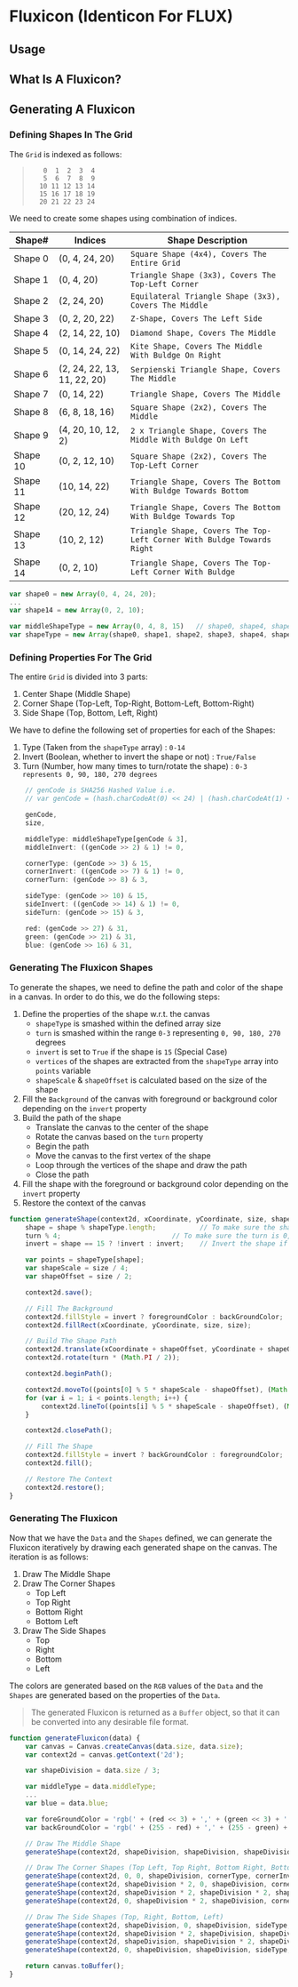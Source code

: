 # Fluxicon (Identicon For FLUX)

## Usage

## What Is A Fluxicon?

## Generating A Fluxicon

### Defining Shapes In The Grid

The ```Grid``` is indexed as follows:

> ```shell
>    0  1  2  3  4
>    5  6  7  8  9
>   10 11 12 13 14
>   15 16 17 18 19
>   20 21 22 23 24
> ```

We need to create some shapes using combination of indices.

| Shape# | Indices                    | Shape Description                                     |
|--------|----------------------------|------------------------------------------------------|
| Shape 0      | (0, 4, 24, 20)             | ```Square Shape (4x4), Covers The Entire Grid```           |
| Shape 1      | (0, 4, 20)                 | ```Triangle Shape (3x3), Covers The Top-Left Corner```     |
| Shape 2      | (2, 24, 20)                | ```Equilateral Triangle Shape (3x3), Covers The Middle```  |
| Shape 3      | (0, 2, 20, 22)             | ```Z-Shape, Covers The Left Side```                        |
| Shape 4      | (2, 14, 22, 10)            | ```Diamond Shape, Covers The Middle```                      |
| Shape 5      | (0, 14, 24, 22)            | ```Kite Shape, Covers The Middle With Buldge On Right```    |
| Shape 6      | (2, 24, 22, 13, 11, 22, 20)| ```Serpienski Triangle Shape, Covers The Middle```          |
| Shape 7      | (0, 14, 22)                | ```Triangle Shape, Covers The Middle```                     |
| Shape 8      | (6, 8, 18, 16)             | ```Square Shape (2x2), Covers The Middle```                 |
| Shape 9      | (4, 20, 10, 12, 2)         | ```2 x Triangle Shape, Covers The Middle With Buldge On Left``` |
| Shape 10     | (0, 2, 12, 10)             | ```Square Shape (2x2), Covers The Top-Left Corner```        |
| Shape 11     | (10, 14, 22)               | ```Triangle Shape, Covers The Bottom With Buldge Towards Bottom``` |
| Shape 12     | (20, 12, 24)               | ```Triangle Shape, Covers The Bottom With Buldge Towards Top``` |
| Shape 13     | (10, 2, 12)                | ```Triangle Shape, Covers The Top-Left Corner With Buldge Towards Right``` |
| Shape 14     | (0, 2, 10)                 | ```Triangle Shape, Covers The Top-Left Corner With Buldge``` |

```javascript
var shape0 = new Array(0, 4, 24, 20);
...
var shape14 = new Array(0, 2, 10);

var middleShapeType = new Array(0, 4, 8, 15)   // shape0, shape4, shape8, Special shape (Inverse Middle Shape)
var shapeType = new Array(shape0, shape1, shape2, shape3, shape4, shape5, shape6, shape7, shape8, shape9, shape10, shape11, shape12, shape13, shape14, shape0);
```

### Defining Properties For The Grid

The entire ```Grid``` is divided into 3 parts:

1. Center Shape (Middle Shape)
2. Corner Shape (Top-Left, Top-Right, Bottom-Left, Bottom-Right)
3. Side Shape (Top, Bottom, Left, Right)

We have to define the following set of properties for each of the Shapes:

1. Type (Taken from the ```shapeType``` array) : ```0-14```
2. Invert (Boolean, whether to invert the shape or not) : ```True/False```
3. Turn (Number, how many times to turn/rotate the shape) : ```0-3 represents 0, 90, 180, 270 degrees```

```javascript
    // genCode is SHA256 Hashed Value i.e.
    // var genCode = (hash.charCodeAt(0) << 24) | (hash.charCodeAt(1) << 16) | (hash.charCodeAt(2) << 8) | hash.charCodeAt(3); 

    genCode,
    size,

    middleType: middleShapeType[genCode & 3],
    middleInvert: ((genCode >> 2) & 1) != 0,

    cornerType: (genCode >> 3) & 15,
    cornerInvert: ((genCode >> 7) & 1) != 0,
    cornerTurn: (genCode >> 8) & 3,

    sideType: (genCode >> 10) & 15,
    sideInvert: ((genCode >> 14) & 1) != 0,
    sideTurn: (genCode >> 15) & 3,

    red: (genCode >> 27) & 31,
    green: (genCode >> 21) & 31,
    blue: (genCode >> 16) & 31,
```

### Generating The Fluxicon Shapes

To generate the shapes, we need to define the path and color of the shape in a canvas. In order to do this, we do the following steps:

1. Define the properties of the shape w.r.t. the canvas
    - ```shapeType``` is smashed within the defined array size
    - ```turn``` is smashed within the range ```0-3``` representing ```0, 90, 180, 270``` degrees
    - ```invert``` is set to ```True``` if the shape is ```15``` (Special Case)
    - ```vertices``` of the shapes are extracted from the ```shapeType``` array into ```points``` variable
    - ```shapeScale``` & ```shapeOffset``` is calculated based on the size of the shape
2. Fill the ```Background``` of the canvas with foreground or background color depending on the ```invert``` property
3. Build the path of the shape
    - Translate the canvas to the center of the shape
    - Rotate the canvas based on the ```turn``` property
    - Begin the path
    - Move the canvas to the first vertex of the shape
    - Loop through the vertices of the shape and draw the path
    - Close the path
4. Fill the shape with the foreground or background color depending on the ```invert``` property
5. Restore the context of the canvas

```javascript
function generateShape(context2d, xCoordinate, yCoordinate, size, shape, invert, turn, foregroundColor, backGroundColor) {
    shape = shape % shapeType.length;           // To make sure the shape is within the range of the shapeType array
    turn % 4;                            // To make sure the turn is 0, 90, 18 or 270 degrees
    invert = shape == 15 ? !invert : invert;    // Invert the shape if the shape is 15 (SPECIAL CASE)

    var points = shapeType[shape];
    var shapeScale = size / 4;
    var shapeOffset = size / 2;

    context2d.save();

    // Fill The Background
    context2d.fillStyle = invert ? foregroundColor : backGroundColor;
    context2d.fillRect(xCoordinate, yCoordinate, size, size);

    // Build The Shape Path
    context2d.translate(xCoordinate + shapeOffset, yCoordinate + shapeOffset);
    context2d.rotate(turn * (Math.PI / 2));

    context2d.beginPath();

    context2d.moveTo((points[0] % 5 * shapeScale - shapeOffset), (Math.floor(points[0] / 5) * shapeScale - shapeOffset));
    for (var i = 1; i < points.length; i++) {
        context2d.lineTo((points[i] % 5 * shapeScale - shapeOffset), (Math.floor(points[i] / 5) * shapeScale - shapeOffset));
    }

    context2d.closePath();

    // Fill The Shape
    context2d.fillStyle = invert ? backGroundColor : foregroundColor;
    context2d.fill();

    // Restore The Context
    context2d.restore();
}
```

### Generating The Fluxicon

Now that we have the ```Data``` and the ```Shapes``` defined, we can generate the Fluxicon iteratively by drawing each generated shape on the canvas. The iteration is as follows:

1. Draw The Middle Shape
2. Draw The Corner Shapes
    - Top Left
    - Top Right
    - Bottom Right
    - Bottom Left
3. Draw The Side Shapes
    - Top
    - Right
    - Bottom
    - Left

The colors are generated based on the ```RGB``` values of the ```Data``` and the ```Shapes``` are generated based on the properties of the ```Data```.

> The generated Fluxicon is returned as a ```Buffer``` object, so that it can be converted into any desirable file format.

```javascript
function generateFluxicon(data) {
    var canvas = Canvas.createCanvas(data.size, data.size);
    var context2d = canvas.getContext('2d');

    var shapeDivision = data.size / 3;

    var middleType = data.middleType;
    ...
    var blue = data.blue;

    var foreGroundColor = 'rgb(' + (red << 3) + ',' + (green << 3) + ',' + (blue << 3) + ')';
    var backGroundColor = 'rgb(' + (255 - red) + ',' + (255 - green) + ',' + (255 - blue) + ')';

    // Draw The Middle Shape
    generateShape(context2d, shapeDivision, shapeDivision, shapeDivision, middleType, middleInvert, 0, foreGroundColor, backGroundColor);

    // Draw The Corner Shapes (Top Left, Top Right, Bottom Right, Bottom Left)
    generateShape(context2d, 0, 0, shapeDivision, cornerType, cornerInvert, cornerTurn++, foreGroundColor, backGroundColor);
    generateShape(context2d, shapeDivision * 2, 0, shapeDivision, cornerType, cornerInvert, cornerTurn++, foreGroundColor, backGroundColor);
    generateShape(context2d, shapeDivision * 2, shapeDivision * 2, shapeDivision, cornerType, cornerInvert, cornerTurn++, foreGroundColor, backGroundColor);
    generateShape(context2d, 0, shapeDivision * 2, shapeDivision, cornerType, cornerInvert, cornerTurn++, foreGroundColor, backGroundColor);

    // Draw The Side Shapes (Top, Right, Bottom, Left)
    generateShape(context2d, shapeDivision, 0, shapeDivision, sideType, sideInvert, sideTurn++, foreGroundColor, backGroundColor);
    generateShape(context2d, shapeDivision * 2, shapeDivision, shapeDivision, sideType, sideInvert, sideTurn++, foreGroundColor, backGroundColor);
    generateShape(context2d, shapeDivision, shapeDivision * 2, shapeDivision, sideType, sideInvert, sideTurn++, foreGroundColor, backGroundColor);
    generateShape(context2d, 0, shapeDivision, shapeDivision, sideType, sideInvert, sideTurn++, foreGroundColor, backGroundColor);

    return canvas.toBuffer();
}
```
